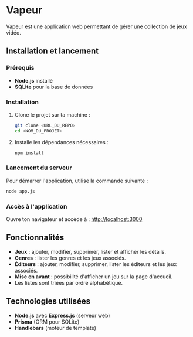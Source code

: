# Vapeur

Vapeur est une application web permettant de gérer une collection de jeux vidéo.

## Installation et lancement

### Prérequis
- **Node.js** installé
- **SQLite** pour la base de données

### Installation
1. Clone le projet sur ta machine :
   ```bash
   git clone <URL_DU_REPO>
   cd <NOM_DU_PROJET>
   ```

2. Installe les dépendances nécessaires :
   ```bash
   npm install
   ```

### Lancement du serveur

Pour démarrer l'application, utilise la commande suivante :
   ```bash
   node app.js
   ```

### Accès à l'application

Ouvre ton navigateur et accède à : [http://localhost:3000](http://localhost:3000)

## Fonctionnalités

- **Jeux** : ajouter, modifier, supprimer, lister et afficher les détails.
- **Genres** : lister les genres et les jeux associés.
- **Éditeurs** : ajouter, modifier, supprimer, lister les éditeurs et les jeux associés.
- **Mise en avant** : possibilité d'afficher un jeu sur la page d'accueil.
- Les listes sont triées par ordre alphabétique.

## Technologies utilisées

- **Node.js** avec **Express.js** (serveur web)
- **Prisma** (ORM pour SQLite)
- **Handlebars** (moteur de template)
